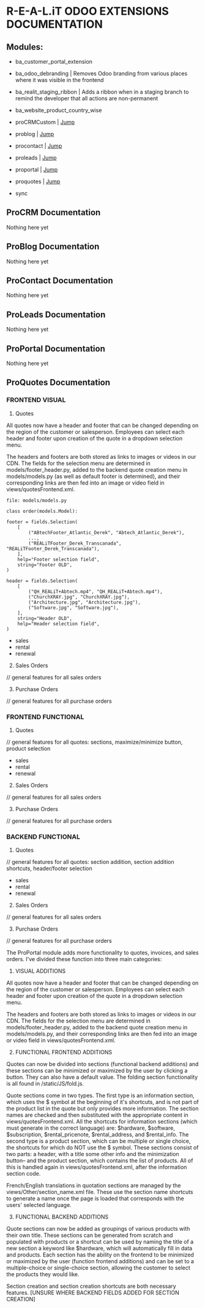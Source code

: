 # R-E-A-L.iT ODOO EXTENSIONS DOCUMENTATION

## Modules:

- ba_customer_portal_extension
- ba_odoo_debranding | Removes Odoo branding from various places where it was visible in the frontend
- ba_realit_staging_ribbon | Adds a ribbon when in a staging branch to remind the developer that all actions are non-permanent
- ba_website_product_country_wise

- proCRMCustom | [Jump](#procrm-documentation)
- problog | [Jump](#problog-documentation)
- procontact | [Jump](#procontact-documentation)
- proleads  | [Jump](#proleads-documentation)
- proportal | [Jump](#proportal-documentation)
- proquotes | [Jump](#proquotes-documentation)
- sync

## ProCRM Documentation

Nothing here yet

## ProBlog Documentation

Nothing here yet

## ProContact Documentation

Nothing here yet

## ProLeads Documentation

Nothing here yet

## ProPortal Documentation

Nothing here yet

## ProQuotes Documentation

### FRONTEND VISUAL

1. Quotes

All quotes now have a header and footer that can be changed depending on the region of the customer or salesperson. Employees can select each header and footer upon creation of the quote in a dropdown selection menu. 

The headers and footers are both stored as links to images or videos in our CDN. The fields for the selection menu are determined in models/footer_header.py, added to the backend quote creation menu in models/models.py (as well as default footer is determined), and their corresponding links are then fed into an image or video field in views/quotesFrontend.xml.

    file: models/models.py

    class order(models.Model):
    
    footer = fields.Selection(
        [
            ("ABtechFooter_Atlantic_Derek", "Abtech_Atlantic_Derek"),
            ...,
            ("REALiTFooter_Derek_Transcanada", "REALiTFooter_Derek_Transcanada"),
        ],
        help="Footer selection field",
        string="Footer OLD",
    )

    header = fields.Selection(
        [
            ("QH_REALiT+Abtech.mp4", "QH_REALiT+Abtech.mp4"),
            ("ChurchXRAY.jpg", "ChurchXRAY.jpg"),
            ("Architecture.jpg", "Architecture.jpg"),
            ("Software.jpg", "Software.jpg"),
        ],
        string="Header OLD",
        help="Header selection field",
    )

  - sales
  - rental
  - renewal

2. Sales Orders

// general features for all sales orders
  
3. Purchase Orders

// general features for all purchase orders

### FRONTEND FUNCTIONAL

1. Quotes
  
// general features for all quotes: sections, maximize/minimize button, product selection

  - sales
  - rental
  - renewal

2. Sales Orders

// general features for all sales orders
  
3. Purchase Orders

// general features for all purchase orders

### BACKEND FUNCTIONAL

1. Quotes
  
// general features for all quotes: section addition, section addition shortcuts, header/footer selection
  
  - sales
  - rental
  - renewal

2. Sales Orders

// general features for all sales orders
  
3. Purchase Orders

// general features for all purchase orders







The ProPortal module adds more functionality to quotes, invoices, and sales orders. I've divided these function into three main categories:

1. VISUAL ADDITIONS


All quotes now have a header and footer that can be changed depending on the region of the customer or salesperson. Employees can select each header and footer upon creation of the quote in a dropdown selection menu. 

The headers and footers are both stored as links to images or videos in our CDN. The fields for the selection menu are determined in models/footer_header.py, added to the backend quote creation menu in models/models.py, and their corresponding links are then fed into an image or video field in views/quotesFrontend.xml.


2. FUNCTIONAL FRONTEND ADDITIONS

Quotes can now be divided into sections (functional backend additions) and these sections can be minimized or maximized by the user by clicking a button. They can also have a default value. The folding section functionality is all found in /static/JS/fold.js.

Quote sections come in two types. 
  The first type is an information section, which uses the $ symbol at the beginning of it's shortcuts, and is not part of the product list in the quote but only provides more information. The section names are checked and then substituted with the appropriate content in views/quotesFrontend.xml. All the shortcuts for information sections (which must generate in the correct language) are: $hardware, $software, $subscription, $rental_pricenote, $rental_address, and $rental_info.
  The second type is a product section, which can be multiple or single choice, the shortcuts for which do NOT use the $ symbol. These sections consist of two parts: a header, with a title some other info and the minimization button– and the product section, which contains the list of products. All of this is handled again in views/quotesFrontend.xml, after the information section code.

French/English translations in quotation sections are managed by the views/Other/section_name.xml file. These use the section name shortcuts to generate a name once the page is loaded that corresponds with the users' selected language.


3. FUNCTIONAL BACKEND ADDITIONS


Quote sections can now be added as groupings of various products with their own title. These sections can be generated from scratch and populated with products or a shortcut can be used by naming the title of a new section a keyword like $hardware, which will automatically fill in data and products. Each section has the ability on the frontend to be minimized or maximized by the user (function frontend additions) and can be set to a multiple-choice or single-choice section, allowing the customer to select the products they would like.

Section creation and section creation shortcuts are both necessary features. [UNSURE WHERE BACKEND FIELDS ADDED FOR SECTION CREATION]




